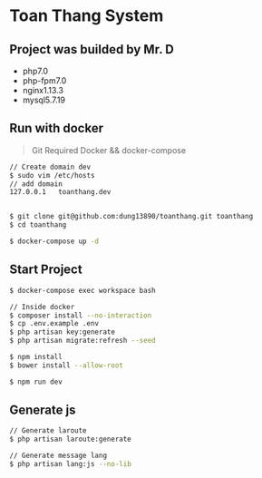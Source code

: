 # Toan Thang System

## Project was builded by Mr. D
* php7.0
* php-fpm7.0
* nginx1.13.3
* mysql5.7.19

## Run with docker
> Git
> Required Docker && docker-compose

```sh
// Create domain dev
$ sudo vim /etc/hosts
// add domain
127.0.0.1   toanthang.dev


$ git clone git@github.com:dung13890/toanthang.git toanthang
$ cd toanthang

$ docker-compose up -d
```


## Start Project

```sh
$ docker-compose exec workspace bash

// Inside docker
$ composer install --no-interaction
$ cp .env.example .env
$ php artisan key:generate
$ php artisan migrate:refresh --seed

$ npm install
$ bower install --allow-root

$ npm run dev

```

## Generate js

```sh
// Generate laroute
$ php artisan laroute:generate

// Generate message lang
$ php artisan lang:js --no-lib
```
